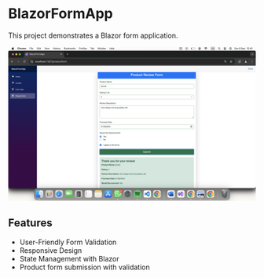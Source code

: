 # BlazorFormApp

This project demonstrates a Blazor form application.

![Product Form Screenshot](https://raw.githubusercontent.com/Abdullah-040/blazorFormApp/4d6c74a933124ee77227883948d302a00268764c/productForm.png)

## Features
- User-Friendly Form Validation
- Responsive Design
- State Management with Blazor
- Product form submission with validation

